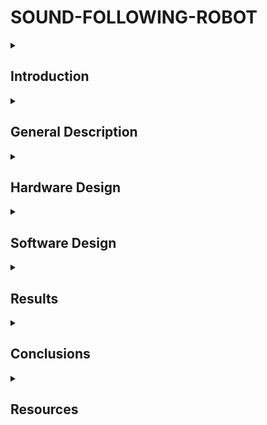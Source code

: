 
# SOUND-FOLLOWING-ROBOT

<details>
  <summary> <h2>  Introduction </h2> </summary>
    
  ##
  The development of robotic technology has opened new horizons in the field of automation and human-machine interaction.
  An innovative example of the application of these technologies is the sound following robot.
  This type of robot has the ability to detect and move in the direction of a sound source, which makes it useful in various applications such as search and rescue, assisting the disabled, and home automation.
  The present project aims to design and build a robot capable of following a sound source using specialized sensors and signal processing algorithms.
  
##
</details>


<details>
  <summary> <h2> General Description </h2> </summary>

  ##
The system involves the integration of directional microphones, an arduino uno for data processing and motors that allow the robot to move.
Its operation is based on capturing sound waves, processing data and generating movement commands.

# Main components:

### Sound Sensors (Microphones): 
The robot is equipped with multiple sound sensors placed around its structure to detect sound from various directions. The microphones capture sound intensities and changes in timing, allowing the robot to identify the source of the sound.

### Control System (Arduino): 
The data collected by the microphones is sent to the Arduino board. It processes the sound data to detect patterns and determine the direction of the sound source. The Arduino then sends commands to control the motors based on this information

### Drive system (motors and wheels): 
The motors and wheels are powered by the Arduino's commands. Once the direction of the sound is determined, the Arduino adjusts the motor speeds and direction to move the robot toward the sound source

### Power Supply: 
The robot is powered by a set of rechargeable batteries, providing the necessary energy to run the electronics, motors, and sensors. The power system ensures the robot can operate continuously.

### Physical Structure:
The robot’s body is designed to house all the components securely, providing stability and mobility. The frame is constructed to support the motors, sensors, and power supply, ensuring smooth movement on various surfaces.


# Mode of operation:

### Sound Detection:
The microphones continuously detect sounds in the environment. They measure differences in sound intensity and the time it takes for the sound to reach each microphone, allowing the robot to "hear" from different directions.

### Data Processing: 
The Arduino processes the data received from the microphones, analyzing the differences in sound signals to determine the direction of the sound source.

### Decision: 
The Arduino compares the sound data to decide the most appropriate direction for the robot to move. It makes real-time decisions based on the varying levels of sound detected from each microphone

### Movement: 
After determining the direction, the robot moves towards the sound source by adjusting the speed and direction of its motors. It continuously re-evaluates its position and makes adjustments as new sounds are detected.

##
</details>


<details>
  <summary> <h2> Hardware Design </h2> </summary>

  ##
  
   ### 1.BOM (BILL OF MATERIALS) : 
|Item name|Role       |Source/Link|Datasheet|
|---------|-----------|-----------|---------|
|Arduino Uno| It processes signals from the sound sensors (microphones), and based on the detected sound intensity, it controls the motors|Kit|[Datasheet](https://store.arduino.cc/uno-rev3)|
|L298N Motor Driver|The motor driver used to control the direction and speed of the DC motors. It takes control signals from the Arduino and drives the motors accordingly|[L298N-motor driver](https://roboromania.ro/produs/l298n/)|[Datasheet](https://www.sparkfun.com/datasheets/Robotics/L298_H_Bridge.pdf)|
|Microphones|Detect surrounding sounds|[Module-MAX4466](https://roboromania.ro/produs/modulul-senzor-sunet-microfon-max4466/)|[Datasheet](https://www.analog.com/en/products/max4466.html)|
|DC Motors|The motors drive the wheels, allowing the robot to move based on the commands from the Arduino|[DC Motor](https://roboromania.ro/produs/motor-5v-reductor-si-roata-robot/)|[Datasheet](https://www.raveo.cz/sites/default/files/dkm/katalogy/motory/DC%20MOTOR%20(15W~120W).pdf)|
|Batteries and Battery Holder|Powers the Arduino, motor driver, motors, and sensors|[AA Battery](https://www.sigmanortec.ro/Suport-Baterii-4AA-cu-Mufa-p148578749)|[Datasheet](https://www.mega-piles.com/im/VARTA-LR6-AA-1-5V-2750mAh-LONGLIFE-X8_722.pdf?srsltid=AfmBOoqPS6lykKANIgqjYkxszVXxVRQaqtvm_0OUlorjIxDFhsr4SlyJ)|
|Resistor|Protect components by limiting the current, used for LED protection.|Kit|[Datasheet](https://eu.mouser.com/c/ds/passive-components/resistors/?resistance=220%20Ohms&srsltid=AfmBOoqYW_AjQohdrFB_rjpYFgMYbT1hn3V4-_5wQEuize5b8UXz_e9j)|
|LED|LED used to indicate when the robot is moving|Kit|[Datasheet](https://www.mouser.com/datasheet/2/737/all-about-leds-932801.pdf?srsltid=AfmBOoo1mQnj_BAGlAsPsRZ1Onf-Gy5X-qO5hG1uBb6l8t24gUo3xy0j)|
|Buzzer| A buzzer is used to provide an audible indication when the robot moves, giving a sound feedback to the user.|Kit|[Datasheet](https://www.farnell.com/datasheets/2171929.pdf)|
|Breadboard|Used for prototyping and connecting components without the need for soldering. It allows for easy setup of the circuit.|Kit|[Datasheet](https://components101.com/sites/default/files/component_datasheet/Breadboard%20Datasheet.pdf)|
|Jumper Wires|Used to connect different components on the breadboard or to the Arduino|Kit|-|

#  Schematic for the circuit.
<a>
  <img src="https://github.com/malinaalx/SOUND-FOLLOWING-ROBOT/blob/main/images/block_diagram.png" width="800"/>
</a>

### Explanation:
### Microphones: 
  The sound sensors send signals to the Arduino UNO.

### Arduino UNO: 
Receives the signal from the microphones and controls other components.
Sends a signal to the L293D Module (motor control).
Sends a signal to the LED (it lights up when the robot moves).
Sends a signal to the Buzzer (emits sound).

### L298N Module: 
Controls the motors (through pins IN1, IN2, IN3, IN4 connected to the Arduino).

### Motors: 
Rotate to move the robot.

### LED: 
Receives a signal from the Arduino and lights up when the motors are running.

### Buzzer: 
Receives a signal from the Arduino and emits a sound when the robot moves.
                            
#  Breadboard diagram for the circuit. 
![schema_fritzing](https://github.com/user-attachments/assets/a1bbf549-da6e-4a85-9231-9df124d3dee0)

# General Circuit Design Overview:

| **Component**        | **Pins Used**              |                                   
|----------------------|----------------------------|
| Microphone           |   -VCC to 5V on Arduino    |
|                       |   -GND to GND on Arduino  | 
|                        |   -Signal output (DO) to a digital pin (AO-for Left Microphone, A1-for Right Microphone)| 
|L298N Motor Driver    | -IN1 and IN2 connected to pins 5 and 6 on Arduino (for Right Motor); |
|                      |   -IN3 and IN4 connected to pins 8 and 9 on Arduino (for Left Motor); | 
|                      |  -VCC and GND to power supply and ground;                             |
| Motors               | connected to OUT1 and OUT2 (Left Motor), OUT3 and OUT4 (Right Motor) ;         |
| LED                  | -Anode connected to pin 13 on Arduino;                  |
|                      |  -Cathode connected to GND via a 220Ω resistor;         | 
|Buzzer                | -One terminal connected to pin 7 on Arduino;           | 
|                      |  -The other terminal connected to GND on Arduino;       |


![WhatsApp Image 2024-12-17 at 21 22 15_cb7b2326](https://github.com/user-attachments/assets/9ba8fc2f-772e-4342-83a0-4c853fc0119d)
![WhatsApp Image 2024-12-17 at 21 22 15_ea829af7](https://github.com/user-attachments/assets/e35ca94b-a507-41a7-bcc4-fe31ce7dddba)
![WhatsApp Image 2024-12-17 at 21 22 15_56a94b0f](https://github.com/user-attachments/assets/2dcb6de9-c45b-40d9-87e0-9d1158a0c26c)


##
</details>

<details>
  <summary> <h2> Software Design </h2> </summary>

  ##
  ### Development enviroment:
  
  I used  the PlatformIO IDE extension within Visual Studio Code.
  
##
</details>

<details>
  <summary> <h2> Results </h2> </summary>

  ##
   TBD
  
##
</details>

<details>
  <summary> <h2> Conclusions </h2> </summary>

  ##
   TBD
  
##
</details>

<details>
  <summary> <h2> Resources </h2> </summary>
  
  ##
  
##
</details>
